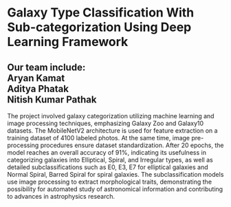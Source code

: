 # Galaxy Type Classification With Sub-categorization Using Deep Learning Framework #

## Our team include:<br>Aryan Kamat<br>Aditya Phatak<br>Nitish Kumar Pathak

 The project involved galaxy categorization utilizing machine learning and image 
processing techniques, emphasizing Galaxy Zoo and 
Galaxy10 datasets. The MobileNetV2 architecture is used for 
feature extraction on a training dataset of 4100 labeled photos. 
At the same time, image pre-processing procedures ensure 
dataset standardization. After 20 epochs, the model reaches 
an overall accuracy of 91%, indicating its usefulness in 
categorizing galaxies into Elliptical, Spiral, and Irregular 
types, as well as detailed subclassifications such as E0, E3, E7 
for elliptical galaxies and Normal Spiral, Barred Spiral for 
spiral galaxies. The subclassification models use image 
processing to extract morphological traits, demonstrating the 
possibility for automated study of astronomical information 
and contributing to advances in astrophysics research.
